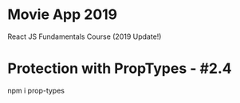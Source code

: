 # Movie App 2019

React JS Fundamentals Course (2019 Update!)

# Protection with PropTypes - #2.4
npm i prop-types